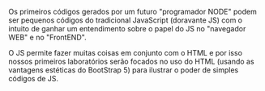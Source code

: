 

Os primeiros códigos gerados por um futuro "programador NODE" podem ser pequenos códigos do tradicional JavaScript (doravante JS) com o intuito de ganhar um entendimento sobre o papel do JS no "navegador WEB" e no "FrontEND".

O JS permite fazer muitas coisas em conjunto com o HTML e por isso nossos primeiros laboratórios serão focados no uso do HTML (usando as vantagens estéticas do BootStrap 5) para ilustrar o poder de simples códigos de JS.





